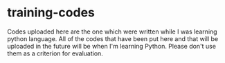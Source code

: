 # training-codes
Codes uploaded here are the one which were written while I was learning python language.
All of the codes that have been put here and that will be uploaded in the future will be when I'm learning Python. Please don't use them as a criterion for evaluation.
